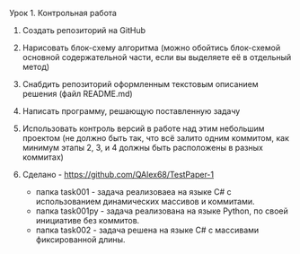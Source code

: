Урок 1. Контрольная работа

1. Создать репозиторий на GitHub
2. Нарисовать блок-схему алгоритма (можно обойтись блок-схемой основной содержательной части, если вы выделяете её в отдельный метод)
3. Снабдить репозиторий оформленным текстовым описанием решения (файл README.md)
4. Написать программу, решающую поставленную задачу
5. Использовать контроль версий в работе над этим небольшим проектом (не должно быть так, что всё залито одним коммитом, как минимум этапы 2, 3, и 4 должны быть расположены в разных коммитах)

1. Сделано - https://github.com/QAlex68/TestPaper-1
   - папка task001 - задача реализоваеа на языке C# с использованием динамических массивов
     и коммитами.
   - папка task001py - задача реализована на языке Python, по своей инициативе без коммитов.
   - папка task002 - задача решена на языке C# с массивами фиксированной длины.
